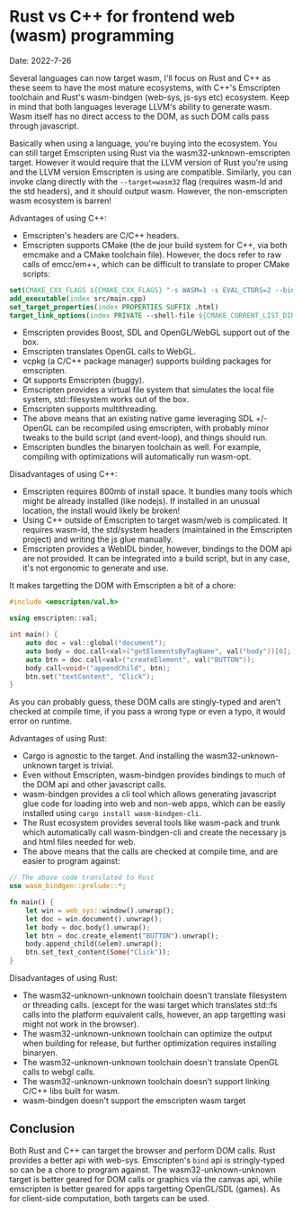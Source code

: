 # Rust vs C++ for frontend web (wasm) programming

Date: 2022-7-26

Several languages can now target wasm, I'll focus on Rust and C++ as these seem to have the most mature ecosystems, with C++'s Emscripten toolchain and Rust's wasm-bindgen (web-sys, js-sys etc) ecosystem.
Keep in mind that both languages leverage LLVM's ability to generate wasm. Wasm itself has no direct access to the DOM, as such DOM calls pass through javascript. 

Basically when using a language, you're buying into the ecosystem. You can still target Emscripten using Rust via the wasm32-unknown-emscripten target. However it would require that the LLVM version of Rust you're using and the LLVM version Emscripten is using are compatible.
Similarly, you can invoke clang directly with the `--target=wasm32` flag (requires wasm-ld and the std headers), and it should output wasm. However, the non-emscripten wasm ecosystem is barren!

Advantages of using C++:
- Emscripten's headers are C/C++ headers. 
- Emscripten supports CMake (the de jour build system for C++, via both emcmake and a CMake toolchain file). However, the docs refer to raw calls of emcc/em++, which can be difficult to translate to proper CMake scripts:
```cmake
set(CMAKE_CXX_FLAGS ${CMAKE_CXX_FLAGS} "-s WASM=1 -s EVAL_CTORS=2 --bind")
add_executable(index src/main.cpp)
set_target_properties(index PROPERTIES SUFFIX .html)
target_link_options(index PRIVATE --shell-file ${CMAKE_CURRENT_LIST_DIR}/my_shell.html)
```
- Emscripten provides Boost, SDL and OpenGL/WebGL support out of the box.
- Emscripten translates OpenGL calls to WebGL.
- vcpkg (a C/C++ package manager) supports building packages for emscripten.
- Qt supports Emscripten (buggy).
- Emscripten provides a virtual file system that simulates the local file system, std::filesystem works out of the box.
- Emscripten supports multithreading. 
- The above means that an existing native game leveraging SDL +/- OpenGL can be recompiled using emscripten, with probably minor tweaks to the build script (and event-loop), and things should run.
- Emscripten bundles the binaryen toolchain as well. For example, compiling with optimizations will automatically run wasm-opt.

Disadvantages of using C++:
- Emscripten requires 800mb of install space. It bundles many tools which might be already installed (like nodejs). If installed in an unusual location, the install would likely be broken!
- Using C++ outside of Emscripten to target wasm/web is complicated. It requires wasm-ld, the std/system headers (maintained in the Emscripten project) and writing the js glue manually.
- Emscripten provides a WebIDL binder, however, bindings to the DOM api are not provided. It can be integrated into a build script, but in any case, it's not ergonomic to generate and use.

It makes targetting the DOM with Emscripten a bit of a chore:
```c++
#include <emscripten/val.h>

using emscripten::val;

int main() {
    auto doc = val::global("document");
    auto body = doc.call<val>("getElementsByTagName", val("body"))[0];
    auto btn = doc.call<val>("createElement", val("BUTTON"));
    body.call<void>("appendChild", btn);
    btn.set("textContent", "Click");
}
```
As you can probably guess, these DOM calls are stingly-typed and aren't checked at compile time, if you pass a wrong type or even a typo, it would error on runtime.

Advantages of using Rust:
- Cargo is agnostic to the target. And installing the wasm32-unknown-unknown target is trivial.
- Even without Emscripten, wasm-bindgen provides bindings to much of the DOM api and other javascript calls.
- wasm-bindgen provides a cli tool which allows generating javascript glue code for loading into web and non-web apps, which can be easily installed using `cargo install wasm-bindgen-cli`.
- The Rust ecosystem provides several tools like wasm-pack and trunk which automatically call wasm-bindgen-cli and create the necessary js and html files needed for web.
- The above means that the calls are checked at compile time, and are easier to program against:
```rust
// The above code translated to Rust
use wasm_bindgen::prelude::*;

fn main() {
    let win = web_sys::window().unwrap();
    let doc = win.document().unwrap();
    let body = doc.body().unwrap();
    let btn = doc.create_element("BUTTON").unwrap();
    body.append_child(&elem).unwrap();
    btn.set_text_content(Some("Click"));
}
```

Disadvantages of using Rust:
- The wasm32-unknown-unknown toolchain doesn't translate filesystem or threading calls. (except for the wasi target which translates std::fs calls into the platform equivalent calls, however, an app targetting wasi might not work in the browser).
- The wasm32-unknown-unknown toolchain can optimize the output when building for release, but further optimization requires installing binaryen.
- The wasm32-unknown-unknown toolchain doesn't translate OpenGL calls to webgl calls.
- The wasm32-unknown-unknown toolchain doesn't support linking C/C++ libs built for wasm.
- wasm-bindgen doesn't support the emscripten wasm target

## Conclusion
Both Rust and C++ can target the browser and perform DOM calls. Rust provides a better api with web-sys. Emscripten's `bind` api is stringly-typed so can be a chore to program against. The wasm32-unknown-unknown target is better geared for DOM calls or graphics via the canvas api, while emscripten is better geared for apps targetting OpenGL/SDL (games). As for client-side computation, both targets can be used.